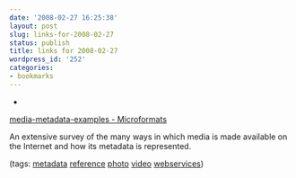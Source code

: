 ```yaml
---
date: '2008-02-27 16:25:38'
layout: post
slug: links-for-2008-02-27
status: publish
title: links for 2008-02-27
wordpress_id: '252'
categories:
- bookmarks
---
```



	
  * 
		

[media-metadata-examples - Microformats](http://microformats.org/wiki/media-metadata-examples)


		

An extensive survey of the many ways in which media is made available on the Internet and how its metadata is represented.


		

(tags: [metadata](http://del.icio.us/eob/metadata) [reference](http://del.icio.us/eob/reference) [photo](http://del.icio.us/eob/photo) [video](http://del.icio.us/eob/video) [webservices](http://del.icio.us/eob/webservices))


	



